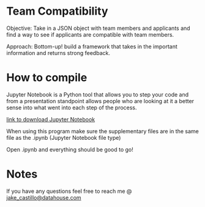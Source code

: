 # Team Compatibility
Objective: Take in a JSON object with team members and applicants and find a way to see if applicants are compatible with team members.


Approach: Bottom-up! build a framework that takes in the important information and returns strong feedback.

# How to compile
Jupyter Notebook is a Python tool that allows you to step your code and from a presentation standpoint allows people who are looking at it a better sense into what went into each step of the process.


[link to download Jupyter Notebook](https://jupyter.org/install)


When using this program make sure the supplementary files are in the same file as the .ipynb (Jupyter Notebook file type)


Open .ipynb and everything should be good to go!

# Notes
If you have any questions feel free to reach me @ jake_castillo@datahouse.com
